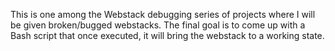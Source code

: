 This is one among the Webstack debugging series of projects where I will be given broken/bugged webstacks. The final goal is to come up with a Bash script that once executed, it will bring the webstack to a working state.